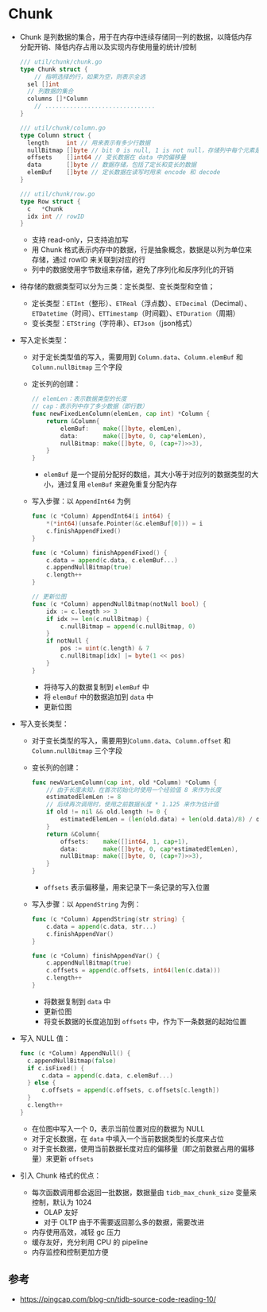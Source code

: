 # Chunk

- Chunk 是列数据的集合，用于在内存中连续存储同一列的数据，以降低内存分配开销、降低内存占用以及实现内存使用量的统计/控制

  ```go
  /// util/chunk/chunk.go
  type Chunk struct {
      // 指明选择的行，如果为空，则表示全选
  	sel []int
  	// 列数据的集合
  	columns []*Column
      // ...............................
  }
  
  /// util/chunk/column.go
  type Column struct {
  	length     int // 用来表示有多少行数据
  	nullBitmap []byte // bit 0 is null, 1 is not null，存储列中每个元素是否为 null
  	offsets    []int64 // 变长数据在 data 中的偏移量
  	data       []byte // 数据存储，包括了定长和变长的数据
  	elemBuf    []byte // 定长数据在读写时用来 encode 和 decode
  }
  
  /// util/chunk/row.go
  type Row struct {
  	c   *Chunk
  	idx int // rowID
  }
  ```

  - 支持 read-only，只支持追加写
  - 用 Chunk 格式表示内存中的数据，行是抽象概念，数据是以列为单位来存储，通过 rowID 来关联到对应的行
  - 列中的数据使用字节数组来存储，避免了序列化和反序列化的开销

- 待存储的数据类型可以分为三类：定长类型、变长类型和空值；

  - 定长类型：`ETInt`（整形）、`ETReal`（浮点数）、`ETDecimal`（Decimal）、`ETDatetime`（时间）、`ETTimestamp`（时间戳）、`ETDuration`（周期）
  - 变长类型：`ETString`（字符串）、`ETJson`（json格式）

- 写入定长类型：

  - 对于定长类型值的写入，需要用到 `Column.data`、`Column.elemBuf` 和 `Column.nullBitmap` 三个字段

  - 定长列的创建：

    ```go
    // elemLen：表示数据类型的长度
    // cap：表示列中存了多少数据（即行数）
    func newFixedLenColumn(elemLen, cap int) *Column {
    	return &Column{
    		elemBuf:    make([]byte, elemLen),
    		data:       make([]byte, 0, cap*elemLen),
    		nullBitmap: make([]byte, 0, (cap+7)>>3),
    	}
    }
    ```

    - `elemBuf` 是一个提前分配好的数组，其大小等于对应列的数据类型的大小，通过复用 `elemBuf` 来避免重复分配内存

  - 写入步骤：以 `AppendInt64` 为例

    ```go
    func (c *Column) AppendInt64(i int64) {
    	*(*int64)(unsafe.Pointer(&c.elemBuf[0])) = i
    	c.finishAppendFixed()
    }
    
    func (c *Column) finishAppendFixed() {
    	c.data = append(c.data, c.elemBuf...)
    	c.appendNullBitmap(true)
    	c.length++
    }
    
    // 更新位图
    func (c *Column) appendNullBitmap(notNull bool) {
    	idx := c.length >> 3
    	if idx >= len(c.nullBitmap) {
    		c.nullBitmap = append(c.nullBitmap, 0)
    	}
    	if notNull {
    		pos := uint(c.length) & 7
    		c.nullBitmap[idx] |= byte(1 << pos)
    	}
    }
    ```

    - 将待写入的数据复制到 `elemBuf` 中
    - 将 `elemBuf` 中的数据追加到 `data` 中
    - 更新位图

- 写入变长类型：

  - 对于变长类型的写入，需要用到`Column.data`、`Column.offset` 和 `Column.nullBitmap` 三个字段

  - 变长列的创建：

    ```go
    func newVarLenColumn(cap int, old *Column) *Column {
        // 由于长度未知，在首次初始化时使用一个经验值 8 来作为长度
    	estimatedElemLen := 8
        // 后续再次调用时，使用之前数据长度 * 1.125 来作为估计值
    	if old != nil && old.length != 0 {
    		estimatedElemLen = (len(old.data) + len(old.data)/8) / old.length
    	}
    	return &Column{
    		offsets:    make([]int64, 1, cap+1),
    		data:       make([]byte, 0, cap*estimatedElemLen),
    		nullBitmap: make([]byte, 0, (cap+7)>>3),
    	}
    }
    ```

    - `offsets` 表示偏移量，用来记录下一条记录的写入位置

  - 写入步骤：以 `AppendString` 为例：

    ```go
    func (c *Column) AppendString(str string) {
    	c.data = append(c.data, str...)
    	c.finishAppendVar()
    }
    
    func (c *Column) finishAppendVar() {
    	c.appendNullBitmap(true)
    	c.offsets = append(c.offsets, int64(len(c.data)))
    	c.length++
    }
    ```

    - 将数据复制到 `data` 中
    - 更新位图
    - 将变长数据的长度追加到 `offsets` 中，作为下一条数据的起始位置

- 写入 NULL 值：

  ```go
  func (c *Column) AppendNull() {
  	c.appendNullBitmap(false)
  	if c.isFixed() {
  		c.data = append(c.data, c.elemBuf...)
  	} else {
  		c.offsets = append(c.offsets, c.offsets[c.length])
  	}
  	c.length++
  }
  ```

  - 在位图中写入一个 0，表示当前位置对应的数据为 NULL
  - 对于定长数据，在 `data` 中填入一个当前数据类型的长度来占位
  - 对于变长数据，使用当前数据长度对应的偏移量（即之前数据占用的偏移量）来更新 `offsets`

- 引入 Chunk 格式的优点：

  - 每次函数调用都会返回一批数据，数据量由 `tidb_max_chunk_size` 变量来控制，默认为 1024
    - OLAP 友好
    - 对于 OLTP 由于不需要返回那么多的数据，需要改进
  - 内存使用高效，减轻 gc 压力
  - 缓存友好，充分利用 CPU 的 pipeline
  - 内存监控和控制更加方便

## 参考

- https://pingcap.com/blog-cn/tidb-source-code-reading-10/



